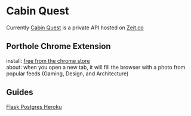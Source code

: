 # Cabin Quest
 
Currently [Cabin Quest](https://cabinquest.now.sh/) is a private API hosted on [Zeit.co](https://zeit.co)

## Porthole Chrome Extension
install: [free from the chrome store](https://chrome.google.com/webstore/detail/porthole/dilfffpckfhcpgidnmgaeoidgekcjlln?hl=en)     
about: when you open a new tab, it will fill the browser with a photo from popular feeds (Gaming, Design, and Architecture)


## Guides
[Flask Postgres Heroku](https://realpython.com/blog/python/flask-by-example-part-1-project-setup/)
